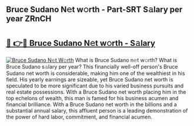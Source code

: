 ## Bruce Sudano N𝚎t w𝚘rth - Part-SRT S𝚊lary per year ZRnCH

# <h2><a href="http://gc3davv.nevu.top/?p=Bruce+Sudano">🔗 👉🔴 Bruce Sudano N𝚎t w𝚘rth - S𝚊lary</a></h2>

[![Bruce Sudano N𝚎t W𝚘rth](https://i.imgur.com/Oavwk0R.jpeg)](http://gc3davv.nevu.top/?p=Bruce+Sudano)
What is Bruce Sudano n𝚎t w𝚘rth? What is Bruce Sudano s𝚊lary per year?
This financially well-off person's Bruce Sudano net worth is considerable, making him one of the wealthiest in his field. His yearly earnings are sizeable, yet Bruce Sudano net worth is speculated to be more significant due to his varied business pursuits and real estate possessions. With a Bruce Sudano net worth placing him in the top echelons of wealth, this man is famed for his business acumen and financial brilliance. With a Bruce Sudano net worth in the billions and a substantial annual salary, this affluent person is a leading demonstration of the power of hard labor, commitment, and financial acumen.
